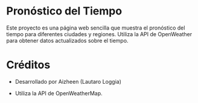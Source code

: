 # Pronóstico del Tiempo

Este proyecto es una página web sencilla que muestra el pronóstico del tiempo para diferentes ciudades y regiones. Utiliza la API de OpenWeather para obtener datos actualizados sobre el tiempo.

# Créditos

- Desarrollado por Aizheen (Lautaro Loggia)

- Utiliza la API de OpenWeatherMap.


